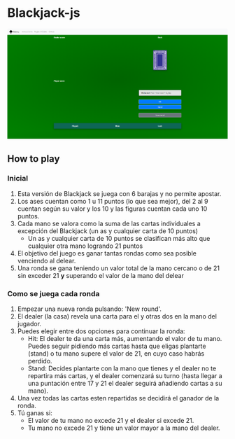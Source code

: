 # Blackjack-js

![Blackjack](assets/screenshots/blackjack.png)

## How to play

### Inicial

1. Esta versión de Blackjack se juega con 6 barajas y no permite apostar.
1. Los ases cuentan como 1 u 11 puntos (lo que sea mejor), del 2 al 9 cuentan según su valor y los 10 y las figuras cuentan cada uno 10 puntos.
1. Cada mano se valora como la suma de las cartas individuales a excepción del Blackjack (un as y cualquier carta de 10 puntos)
   - Un as y cualquier carta de 10 puntos se clasifican más alto que cualquier otra mano logrando 21 puntos
1. El objetivo del juego es ganar tantas rondas como sea posible venciendo al delear.
1. Una ronda se gana teniendo un valor total de la mano cercano o de 21 sin exceder 21 **y** superando el valor de la mano del delear

### Como se juega cada ronda

1. Empezar una nueva ronda pulsando: 'New round'.
1. El dealer (la casa) revela una carta para el y otras dos en la mano del jugador.
1. Puedes elegir entre dos opciones para continuar la ronda:
   - Hit: El dealer te da una carta más, aumentando el valor de tu mano. Puedes seguir
     pidiendo más cartas hasta que eligas plantarte (stand) o tu mano supere el valor de 21, en cuyo
     caso habrás perdido.
   - Stand: Decides plantarte con la mano que tienes y el dealer no te repartira más cartas, y
     el dealer comenzará su turno (hasta llegar a una puntación entre 17 y 21 el dealer seguirá
     añadiendo cartas a su mano).
1. Una vez todas las cartas esten repartidas se decidirá el ganador de la ronda.
1. Tú ganas si:
   - El valor de tu mano no excede 21 y el dealer si excede 21.
   - Tu mano no excede 21 y tiene un valor mayor a la mano del dealer.
